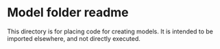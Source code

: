 # Model folder readme

This directory is for placing code for creating models. It is intended to be imported elsewhere, and not directly executed.
